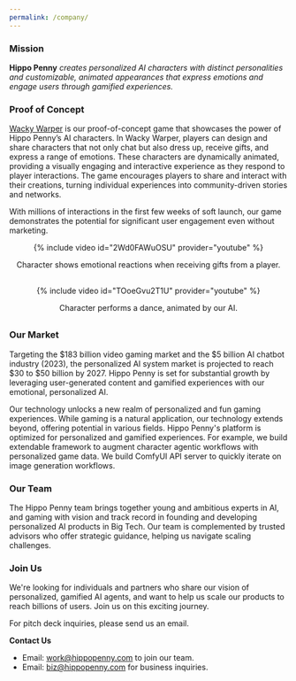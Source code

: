 ```yaml
---
permalink: /company/
---
```


### Mission
**Hippo Penny** *creates personalized AI characters with distinct personalities and customizable, animated appearances that express emotions and engage users through gamified experiences.* 

### Proof of Concept
[Wacky Warper](/wackywarper) is our proof-of-concept game that showcases the power of Hippo Penny’s AI characters. In Wacky Warper, players can design and share characters that not only chat but also dress up, receive gifts, and express a range of emotions. These characters are dynamically animated, providing a visually engaging and interactive experience as they respond to player interactions. The game encourages players to share and interact with their creations, turning individual experiences into community-driven stories and networks. 

With millions of interactions in the first few weeks of soft launch, our game demonstrates the potential for significant user engagement even without marketing. 

<div style="text-align: center; margin-bottom: 30px;">
  {% include video id="2Wd0FAWuOSU" provider="youtube" %}
  <p>Character shows emotional reactions when receiving gifts from a player.</p>
</div>

<div style="text-align: center; margin-bottom: 30px;">
  {% include video id="TOoeGvu2T1U" provider="youtube" %}
  <p>Character performs a dance, animated by our AI.</p>
</div>

### Our Market
Targeting the $183 billion video gaming market and the $5 billion AI chatbot industry (2023), the personalized AI system market is projected to reach $30 to $50 billion by 2027. Hippo Penny is set for substantial growth by leveraging user-generated content and gamified experiences with our emotional, personalized AI.

Our technology unlocks a new realm of personalized and fun gaming experiences. While gaming is a natural application, our technology extends beyond, offering potential in various fields. Hippo Penny's platform is optimized for personalized and gamified experiences. For example, we build extendable framework to augment character agentic workflows with personalized game data. We build ComfyUI API server to quickly iterate on image generation workflows.

### Our Team
The Hippo Penny team brings together young and ambitious experts in AI, and gaming with vision and track record in founding and developing personalized AI products in Big Tech. Our team is complemented by trusted advisors who offer strategic guidance, helping us navigate scaling challenges.

### Join Us
We're looking for individuals and partners who share our vision of personalized, gamified AI agents, and want to help us scale our products to reach billions of users. Join us on this exciting journey. 

For pitch deck inquiries, please send us an email.

**Contact Us**
- Email: [work@hippopenny.com](mailto:work@hippopenny.com) to join our team.
- Email: [biz@hippopenny.com](mailto:biz@hippopenny.com) for business inquiries.




<!-- 
### Embracing Blockchain
We leverage blockchain technology to enhance cross-game experiences and ensure secure, transparent asset transfers. This enables players to move in-game assets across different platforms, adding value and fostering a sense of ownership and empowerment.

<figure style="width: 300px" class="align-right">
  <img src="/assets/images/company/2.png" alt="Blockchain in Gaming">
</figure>  

### Become a Hippo Penny Creator Partner
Help us pread more laughter from Wacky Warper to our friends, the Honkai Star Rail community, and earn a significant share of IAP revenues. Learn more [**Partner Program**](/creator/). -->

